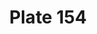 ---
pid: '154'
an: '7'
title: Plate 154
rev_year: 
_date: 
caption: Chapeau-Capote, orné de Fleurs et d'Epis.
translation: Capote hat, ornamented with pine needles and cones. (?)
student: Jodi Mikesell
keywords: "[ Capote ]"
permalink: /plates/154
layout: plate-page
---